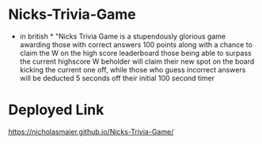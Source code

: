 # Nicks-Trivia-Game
* in british * "Nicks Trivia Game is a stupendously glorious game awarding those with correct answers 100 points along with a chance to claim the W on the high score leaderboard those being able to surpass the current highscore W beholder will claim their new spot on the board kicking the current one off, while those who guess incorrect answers will be deducted 5 seconds off their initial 100 second timer 

# Deployed Link
https://nicholasmaier.github.io/Nicks-Trivia-Game/